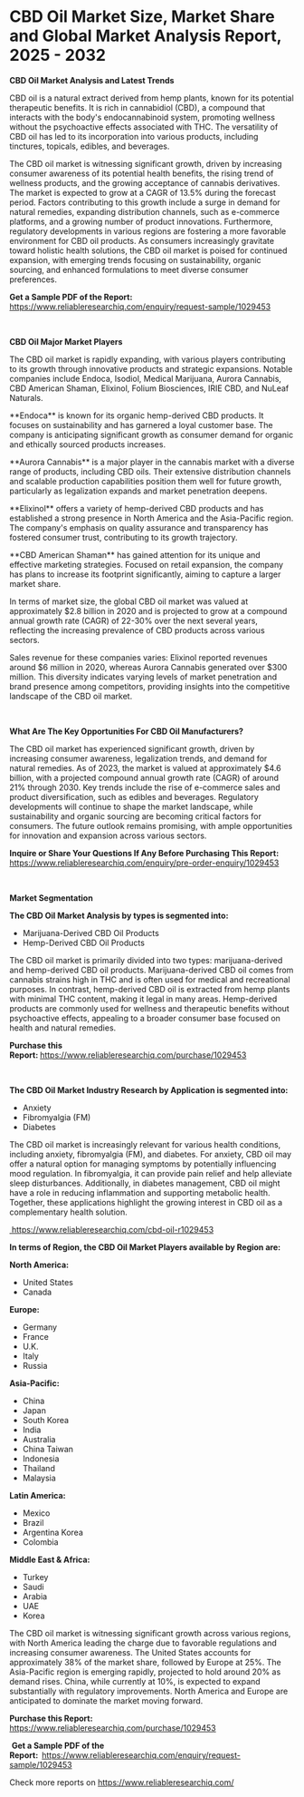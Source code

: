 <p><h1>CBD Oil Market Size, Market Share and Global Market Analysis Report, 2025 - 2032</h1></p><p><strong>CBD Oil Market Analysis and Latest Trends</strong></p>
<p><p>CBD oil is a natural extract derived from hemp plants, known for its potential therapeutic benefits. It is rich in cannabidiol (CBD), a compound that interacts with the body's endocannabinoid system, promoting wellness without the psychoactive effects associated with THC. The versatility of CBD oil has led to its incorporation into various products, including tinctures, topicals, edibles, and beverages.</p><p>The CBD oil market is witnessing significant growth, driven by increasing consumer awareness of its potential health benefits, the rising trend of wellness products, and the growing acceptance of cannabis derivatives. The market is expected to grow at a CAGR of 13.5% during the forecast period. Factors contributing to this growth include a surge in demand for natural remedies, expanding distribution channels, such as e-commerce platforms, and a growing number of product innovations. Furthermore, regulatory developments in various regions are fostering a more favorable environment for CBD oil products. As consumers increasingly gravitate toward holistic health solutions, the CBD oil market is poised for continued expansion, with emerging trends focusing on sustainability, organic sourcing, and enhanced formulations to meet diverse consumer preferences.</p></p>
<p><strong>Get a Sample PDF of the Report:&nbsp;</strong> <a href="https://www.reliableresearchiq.com/enquiry/request-sample/1029453?utm_campaign=2999&utm_medium=2&utm_source=Github&utm_content=ia&utm_term=21032025&utm_id=cbd-oil">https://www.reliableresearchiq.com/enquiry/request-sample/1029453</a></p>
<p>&nbsp;</p>
<p><strong>CBD Oil Major Market Players</strong></p>
<p><p>The CBD oil market is rapidly expanding, with various players contributing to its growth through innovative products and strategic expansions. Notable companies include Endoca, Isodiol, Medical Marijuana, Aurora Cannabis, CBD American Shaman, Elixinol, Folium Biosciences, IRIE CBD, and NuLeaf Naturals.</p><p>**Endoca** is known for its organic hemp-derived CBD products. It focuses on sustainability and has garnered a loyal customer base. The company is anticipating significant growth as consumer demand for organic and ethically sourced products increases.</p><p>**Aurora Cannabis** is a major player in the cannabis market with a diverse range of products, including CBD oils. Their extensive distribution channels and scalable production capabilities position them well for future growth, particularly as legalization expands and market penetration deepens.</p><p>**Elixinol** offers a variety of hemp-derived CBD products and has established a strong presence in North America and the Asia-Pacific region. The company's emphasis on quality assurance and transparency has fostered consumer trust, contributing to its growth trajectory. </p><p>**CBD American Shaman** has gained attention for its unique and effective marketing strategies. Focused on retail expansion, the company has plans to increase its footprint significantly, aiming to capture a larger market share.</p><p>In terms of market size, the global CBD oil market was valued at approximately $2.8 billion in 2020 and is projected to grow at a compound annual growth rate (CAGR) of 22-30% over the next several years, reflecting the increasing prevalence of CBD products across various sectors.</p><p>Sales revenue for these companies varies: Elixinol reported revenues around $6 million in 2020, whereas Aurora Cannabis generated over $300 million. This diversity indicates varying levels of market penetration and brand presence among competitors, providing insights into the competitive landscape of the CBD oil market.</p></p>
<p>&nbsp;</p>
<p><strong>What Are The Key Opportunities For CBD Oil Manufacturers?</strong></p>
<p><p>The CBD oil market has experienced significant growth, driven by increasing consumer awareness, legalization trends, and demand for natural remedies. As of 2023, the market is valued at approximately $4.6 billion, with a projected compound annual growth rate (CAGR) of around 21% through 2030. Key trends include the rise of e-commerce sales and product diversification, such as edibles and beverages. Regulatory developments will continue to shape the market landscape, while sustainability and organic sourcing are becoming critical factors for consumers. The future outlook remains promising, with ample opportunities for innovation and expansion across various sectors.</p></p>
<p><strong>Inquire or Share Your Questions If Any Before Purchasing This Report:</strong> <a href="https://www.reliableresearchiq.com/enquiry/pre-order-enquiry/1029453?utm_campaign=2999&utm_medium=2&utm_source=Github&utm_content=ia&utm_term=21032025&utm_id=cbd-oil">https://www.reliableresearchiq.com/enquiry/pre-order-enquiry/1029453</a></p>
<p>&nbsp;</p>
<p><strong>Market Segmentation</strong></p>
<p><strong>The CBD Oil Market Analysis by types is segmented into:</strong></p>
<p><ul><li>Marijuana-Derived CBD Oil Products</li><li>Hemp-Derived CBD Oil Products</li></ul></p>
<p><p>The CBD oil market is primarily divided into two types: marijuana-derived and hemp-derived CBD oil products. Marijuana-derived CBD oil comes from cannabis strains high in THC and is often used for medical and recreational purposes. In contrast, hemp-derived CBD oil is extracted from hemp plants with minimal THC content, making it legal in many areas. Hemp-derived products are commonly used for wellness and therapeutic benefits without psychoactive effects, appealing to a broader consumer base focused on health and natural remedies.</p></p>
<p><strong>Purchase this Report:&nbsp;</strong><a href="https://www.reliableresearchiq.com/purchase/1029453?utm_campaign=2999&utm_medium=2&utm_source=Github&utm_content=ia&utm_term=21032025&utm_id=cbd-oil">https://www.reliableresearchiq.com/purchase/1029453</a></p>
<p>&nbsp;</p>
<p><strong>The CBD Oil Market Industry Research by Application is segmented into:</strong></p>
<p><ul><li>Anxiety</li><li>Fibromyalgia (FM)</li><li>Diabetes</li></ul></p>
<p><p>The CBD oil market is increasingly relevant for various health conditions, including anxiety, fibromyalgia (FM), and diabetes. For anxiety, CBD oil may offer a natural option for managing symptoms by potentially influencing mood regulation. In fibromyalgia, it can provide pain relief and help alleviate sleep disturbances. Additionally, in diabetes management, CBD oil might have a role in reducing inflammation and supporting metabolic health. Together, these applications highlight the growing interest in CBD oil as a complementary health solution.</p></p>
<p><a href="https://www.reliableresearchiq.com/cbd-oil-r1029453?utm_campaign=2999&utm_medium=2&utm_source=Github&utm_content=ia&utm_term=21032025&utm_id=cbd-oil">&nbsp;https://www.reliableresearchiq.com/cbd-oil-r1029453</a></p>
<p><strong>In terms of Region, the CBD Oil Market Players available by Region are:</strong></p>
<p>
    <p> <strong> North America: </strong>
        <ul>
            <li>United States</li>
            <li>Canada</li>
        </ul>
        </p> 
    <p> <strong> Europe: </strong>
        <ul>
            <li>Germany</li>
            <li>France</li>
            <li>U.K.</li>
            <li>Italy</li>
            <li>Russia</li>
        </ul>
        </p> 
    <p> <strong> Asia-Pacific: </strong>
        <ul>
            <li>China</li>
            <li>Japan</li>
            <li>South Korea</li>
            <li>India</li>
            <li>Australia</li>
            <li>China Taiwan</li>
            <li>Indonesia</li>
            <li>Thailand</li>
            <li>Malaysia</li>
        </ul>
        </p> 
    <p> <strong> Latin America: </strong>
        <ul>
            <li>Mexico</li>
            <li>Brazil</li>
            <li>Argentina Korea</li>
            <li>Colombia</li>
        </ul>
        </p> 
    <p> <strong> Middle East & Africa: </strong>
        <ul>
            <li>Turkey</li>
            <li>Saudi</li>
            <li>Arabia</li>
            <li>UAE</li>
            <li>Korea</li>
        </ul>
    </p>
    </p>
<p><p>The CBD oil market is witnessing significant growth across various regions, with North America leading the charge due to favorable regulations and increasing consumer awareness. The United States accounts for approximately 38% of the market share, followed by Europe at 25%. The Asia-Pacific region is emerging rapidly, projected to hold around 20% as demand rises. China, while currently at 10%, is expected to expand substantially with regulatory improvements. North America and Europe are anticipated to dominate the market moving forward.</p></p>
<p><strong>Purchase this Report: </strong><a href="https://www.reliableresearchiq.com/purchase/1029453?utm_campaign=2999&utm_medium=2&utm_source=Github&utm_content=ia&utm_term=21032025&utm_id=cbd-oil">https://www.reliableresearchiq.com/purchase/1029453</a></p>
<p>&nbsp;<strong>Get a Sample PDF of the Report:&nbsp;&nbsp;</strong><a href="https://www.reliableresearchiq.com/enquiry/request-sample/1029453?utm_campaign=2999&utm_medium=2&utm_source=Github&utm_content=ia&utm_term=21032025&utm_id=cbd-oil">https://www.reliableresearchiq.com/enquiry/request-sample/1029453</a></p>
<p><strong></strong></p>
<p>Check more reports on <a href="https://www.reliableresearchiq.com/?utm_campaign=2999&utm_medium=2&utm_source=Github&utm_content=ia&utm_term=21032025&utm_id=cbd-oil">https://www.reliableresearchiq.com/</a></p>